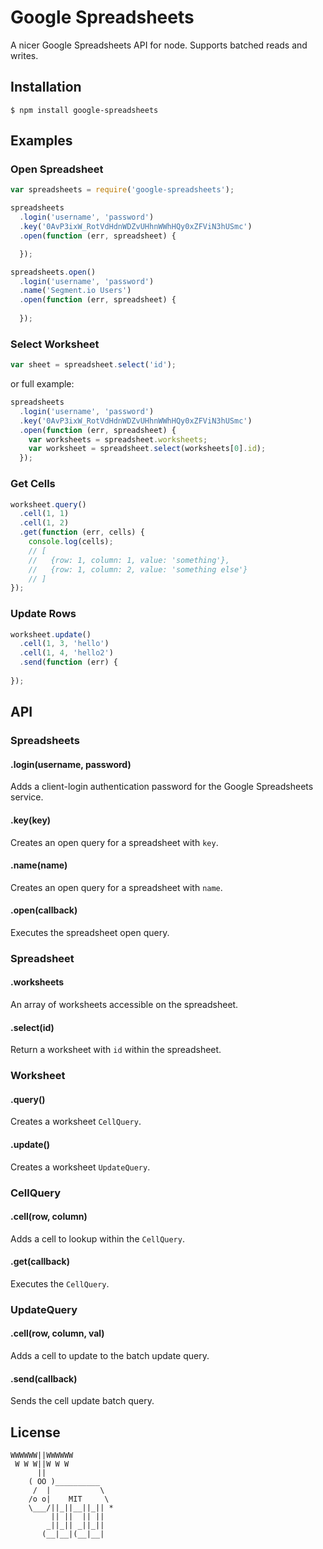 # Google Spreadsheets

  A nicer Google Spreadsheets API for node. Supports batched reads and writes.

## Installation

    $ npm install google-spreadsheets

## Examples

### Open Spreadsheet

```js
var spreadsheets = require('google-spreadsheets');

spreadsheets
  .login('username', 'password')
  .key('0AvP3ixW_RotVdHdnWDZvUHhnWWhHQy0xZFViN3hUSmc')
  .open(function (err, spreadsheet) {

  });
```

```js
spreadsheets.open()
  .login('username', 'password')
  .name('Segment.io Users')
  .open(function (err, spreadsheet) {
    
  });
```


### Select Worksheet

```js
var sheet = spreadsheet.select('id');
```

or full example:

```js
spreadsheets
  .login('username', 'password')
  .key('0AvP3ixW_RotVdHdnWDZvUHhnWWhHQy0xZFViN3hUSmc')
  .open(function (err, spreadsheet) {
    var worksheets = spreadsheet.worksheets;
    var worksheet = spreadsheet.select(worksheets[0].id);
  });
```

### Get Cells

```js
worksheet.query()
  .cell(1, 1)
  .cell(1, 2)
  .get(function (err, cells) {
    console.log(cells);
    // [
    //   {row: 1, column: 1, value: 'something'},
    //   {row: 1, column: 2, value: 'something else'}
    // ]
});
```

### Update Rows

```js
worksheet.update()
  .cell(1, 3, 'hello')
  .cell(1, 4, 'hello2')
  .send(function (err) {
    
});
```

## API

### Spreadsheets

#### .login(username, password)

  Adds a client-login authentication password for the Google Spreadsheets service.

#### .key(key)

  Creates an open query for a spreadsheet with `key`.

#### .name(name)

  Creates an open query for a spreadsheet with `name`.

#### .open(callback)

  Executes the spreadsheet open query.

### Spreadsheet

#### .worksheets

  An array of worksheets accessible on the spreadsheet.

#### .select(id)

  Return a worksheet with `id` within the spreadsheet.

### Worksheet

#### .query()

  Creates a worksheet `CellQuery`.

#### .update()

  Creates a worksheet `UpdateQuery`.

### CellQuery

#### .cell(row, column)

  Adds a cell to lookup within the `CellQuery`.

#### .get(callback)

  Executes the `CellQuery`.

### UpdateQuery

#### .cell(row, column, val)

  Adds a cell to update to the batch update query.

#### .send(callback)

  Sends the cell update batch query.

## License

```
WWWWWW||WWWWWW
 W W W||W W W
      ||
    ( OO )__________
     /  |           \
    /o o|    MIT     \
    \___/||_||__||_|| *
         || ||  || ||
        _||_|| _||_||
       (__|__|(__|__|
```